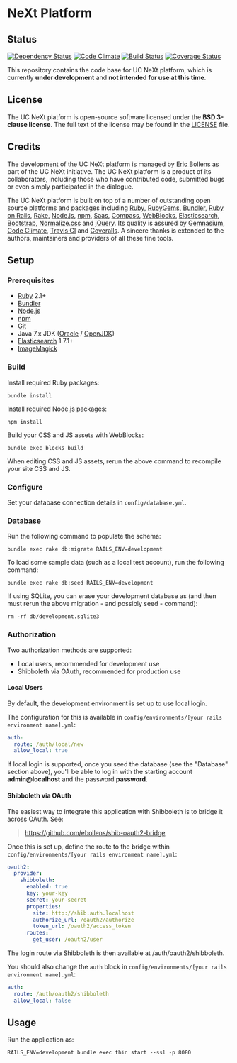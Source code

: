 # NeXt Platform

## Status

[![Dependency Status](https://gemnasium.com/universityofcalifornia/NeXt.png)](https://gemnasium.com/universityofcalifornia/NeXt) [![Code Climate](https://codeclimate.com/github/universityofcalifornia/NeXt.png)](https://codeclimate.com/github/universityofcalifornia/NeXt) [![Build Status](https://travis-ci.org/universityofcalifornia/NeXt.png?branch=master)](https://travis-ci.org/universityofcalifornia/NeXt) [![Coverage Status](https://coveralls.io/repos/universityofcalifornia/NeXt/badge.png?branch=master)](https://coveralls.io/r/universityofcalifornia/NeXt?branch=master)

This repository contains the code base for UC NeXt platform, which is currently **under development** and **not intended for use at this time**.

## License

The UC NeXt platform is open-source software licensed under the **BSD 3-clause license**. The full text of the license may be found in the [LICENSE](https://github.com/universityofcalifornia/NeXt/blob/master/LICENSE.txt) file.

## Credits

The development of the UC NeXt platform is managed by [Eric Bollens](https://github.com/ebollens) as part of the UC NeXt initiative. The UC NeXt platform is a product of its collaborators, including those who have contributed code, submitted bugs or even simply participated in the dialogue.

The UC NeXt platform is built on top of a number of outstanding open source platforms and packages including [Ruby](http://www.ruby-lang.org/), [RubyGems](http://rubygems.org/), [Bundler](http://gembundler.com/), [Ruby on Rails](http://rubyonrails.org/), [Rake](http://rake.rubyforge.org/), [Node.js](http://nodejs.org/), [npm](https://npmjs.org/), [Saas](http://sass-lang.com/), [Compass](http://compass-style.org/), [WebBlocks](http://rubygems.org/gems/web_blocks), [Elasticsearch](http://elasticsearch.org), [Bootstrap](http://getbootstrap.com), [Normalize.css](http://necolas.github.io/normalize.css/) and [jQuery](http://jquery.org). Its quality is assured by [Gemnasium](https://gemnasium.com/), [Code Climate](https://codeclimate.com/), [Travis CI](https://travis-ci.org) and [Coveralls](https://coveralls.io/). A sincere thanks is extended to the authors, maintainers and providers of all these fine tools.

## Setup

### Prerequisites

* [Ruby](https://www.ruby-lang.org) 2.1+
* [Bundler](http://bundler.io/)
* [Node.js](http://nodejs.org/)
* [npm](https://www.npmjs.org/)
* [Git](http://git-scm.com/)
* Java 7.x JDK ([Oracle](http://www.oracle.com/technetwork/java/javase) / [OpenJDK](http://openjdk.java.net/install/))
* [Elasticsearch](http://www.elasticsearch.org/) 1.7.1+
* [ImageMagick](http://www.imagemagick.org/)

### Build

Install required Ruby packages:

```
bundle install
```

Install required Node.js packages:

```
npm install
```

Build your CSS and JS assets with WebBlocks:

```
bundle exec blocks build
```

When editing CSS and JS assets, rerun the above command to recompile your site CSS and JS.

### Configure

Set your database connection details in `config/database.yml`.

### Database

Run the following command to populate the schema:

```
bundle exec rake db:migrate RAILS_ENV=development
```

To load some sample data (such as a local test account), run the following command:

```
bundle exec rake db:seed RAILS_ENV=development
```

If using SQLite, you can erase your development database as (and then must rerun the above migration - and possibly seed - command):

```
rm -rf db/development.sqlite3
```

### Authorization

Two authorization methods are supported:

* Local users, recommended for development use
* Shibboleth via OAuth, recommended for production use

#### Local Users

By default, the development environment is set up to use local login.

The configuration for this is available in `config/environments/[your rails environment name].yml`:

```yaml
auth:
  route: /auth/local/new
  allow_local: true
```

If local login is supported, once you seed the database (see the "Database" section above), you'll be able to log in with the starting account **admin@localhost** and the password **password**.

#### Shibboleth via OAuth

The easiest way to integrate this application with Shibboleth is to bridge it across OAuth. See:

> https://github.com/ebollens/shib-oauth2-bridge

Once this is set up, define the route to the bridge within `config/environments/[your rails environment name].yml`:

```yaml
oauth2:
  provider:
    shibboleth:
      enabled: true
      key: your-key
      secret: your-secret
      properties:
        site: http://shib.auth.localhost
        authorize_url: /oauth2/authorize
        token_url: /oauth2/access_token
      routes:
        get_user: /oauth2/user
```

The login route via Shibboleth is then available at /auth/oauth2/shibboleth.

You should also change the `auth` block in `config/environments/[your rails environment name].yml`:

```yaml
auth:
  route: /auth/oauth2/shibboleth
  allow_local: false
```

## Usage

Run the application as:

```
RAILS_ENV=development bundle exec thin start --ssl -p 8080
```
